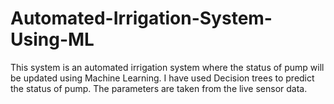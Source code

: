 # Automated-Irrigation-System-Using-ML
This system is an automated irrigation system where the status of pump will be updated using Machine Learning. I have used Decision trees to predict the status of pump. The parameters are taken from the live sensor data.
